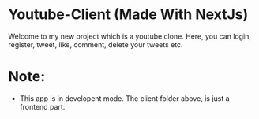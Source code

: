 # Youtube-Client (Made With NextJs)

Welcome to my new project which is a youtube clone. Here, you can login, register, tweet, like, comment, delete your tweets etc.

# Note:

- This app is in developent mode. The client folder above, is just a frontend part.
